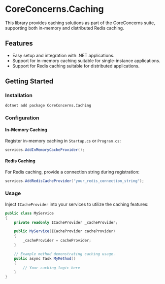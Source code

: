 # CoreConcerns.Caching

This library provides caching solutions as part of the CoreConcerns suite, supporting both in-memory and distributed Redis caching.

## Features

- Easy setup and integration with .NET applications.
- Support for in-memory caching suitable for single-instance applications.
- Support for Redis caching suitable for distributed applications.

## Getting Started

### Installation

```shell
dotnet add package CoreConcerns.Caching
```

### Configuration

#### In-Memory Caching

Register in-memory caching in `Startup.cs` or `Program.cs`:

```csharp
services.AddInMemoryCacheProvider();
```

#### Redis Caching

For Redis caching, provide a connection string during registration:

```csharp
services.AddRedisCacheProvider("your_redis_connection_string");
```

### Usage

Inject `ICacheProvider` into your services to utilize the caching features:

```csharp
public class MyService
{
    private readonly ICacheProvider _cacheProvider;

    public MyService(ICacheProvider cacheProvider)
    {
        _cacheProvider = cacheProvider;
    }

    // Example method demonstrating caching usage.
    public async Task MyMethod()
    {
        // Your caching logic here
    }
}
```

